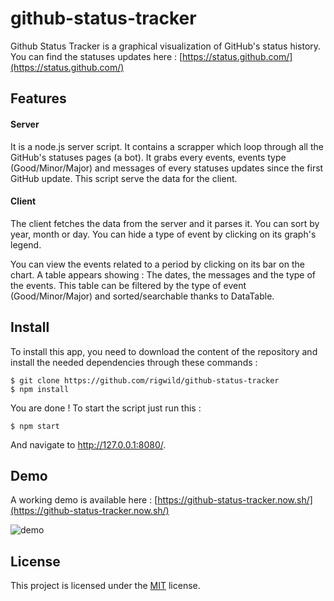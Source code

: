 # github-status-tracker
Github Status Tracker is a graphical visualization of GitHub's status history. You can find the statuses updates here : [https://status.github.com/](https://status.github.com/)

## Features
#### Server
It is a node.js server script. It contains a scrapper which loop through all the GitHub's statuses pages (a bot). It grabs every events, events type (Good/Minor/Major) and messages of every statuses updates since the first GitHub update. This script serve the data for the client.

#### Client
The client fetches the data from the server and it parses it. You can sort by year, month or day. You can hide a type of event by clicking on its graph's legend.

You can view the events related to a period by clicking on its bar on the chart. A table appears showing : The dates, the messages and the type of the events. This table can be filtered by the type of event (Good/Minor/Major) and sorted/searchable thanks to DataTable.
## Install
To install this app, you need to download the content of the repository and install the needed dependencies through these commands :

    $ git clone https://github.com/rigwild/github-status-tracker
    $ npm install
You are done ! To start the script just run this :

    $ npm start

And navigate to http://127.0.0.1:8080/.
## Demo
A working demo is available here : [https://github-status-tracker.now.sh/](https://github-status-tracker.now.sh/)

![demo](https://github.asauvage.fr/img/other/github-status-tracker.gif)
## License

This project is licensed under the [MIT](https://github.com/rigwild/github-status-tracker/blob/master/LICENSE) license.